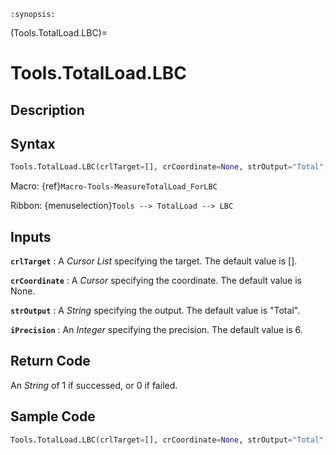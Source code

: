 ```{module} Tools.TotalLoad.LBC()
:synopsis:
```

(Tools.TotalLoad.LBC)=

# Tools.TotalLoad.LBC

## Description

## Syntax

```python
Tools.TotalLoad.LBC(crlTarget=[], crCoordinate=None, strOutput="Total", iPrecision=6)
```

Macro: {ref}`Macro-Tools-MeasureTotalLoad_ForLBC`

Ribbon: {menuselection}`Tools --> TotalLoad --> LBC`

## Inputs

**`crlTarget`**
: A _Cursor List_ specifying the target. The default value is [].

**`crCoordinate`**
: A _Cursor_ specifying the coordinate. The default value is None.

**`strOutput`**
: A _String_ specifying the output. The default value is "Total".

**`iPrecision`**
: An _Integer_ specifying the precision. The default value is 6.

## Return Code

An _String_ of 1 if successed, or 0 if failed.

## Sample Code

```python
Tools.TotalLoad.LBC(crlTarget=[], crCoordinate=None, strOutput="Total", iPrecision=6)
```
